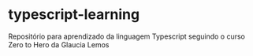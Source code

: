 # typescript-learning
Repositório para aprendizado da linguagem Typescript seguindo o curso Zero to Hero da Glaucia Lemos
